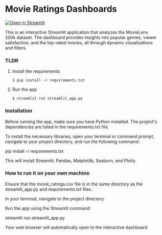 # Movie Ratings Dashboards

[![Open in Streamlit](https://static.streamlit.io/badges/streamlit_badge_black_white.svg)](https://movielens-dashboard.streamlit.app/)

This is an interactive Streamlit application that analyzes the MovieLens 200k dataset. The dashboard provides insights into popular genres, viewer satisfaction, and the top-rated movies, all through dynamic visualizations and filters.

### TLDR

1. Install the requirements

   ```
   $ pip install -r requirements.txt
   ```

2. Run the app

   ```
   $ streamlit run streamlit_app.py
   ```

### Installation

Before running the app, make sure you have Python installed. The project's dependencies are listed in the requirements.txt file.

To install the necessary libraries, open your terminal or command prompt, navigate to your project directory, and run the following command:

   pip install -r requirements.txt

This will install Streamlit, Pandas, Matplotlib, Seaborn, and Plotly.

### How to run it on your own machine

Ensure that the movie_ratings.csv file is in the same directory as the streamlit_app.py and requirements.txt files.

In your terminal, navigate to the project directory.

Run the app using the Streamlit command:

   streamlit run streamlit_app.py

Your web browser will automatically open to the interactive dashboard.
